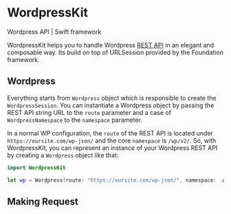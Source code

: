# WordpressKit
Wordpress API | Swift framework

WordpressKit helps you to handle Wordpress [REST API](https://developer.wordpress.org/rest-api/reference/) in an elegant and composable way. Its build on top of URLSession provided by the Foundation framework. 

## Wordpress ##

Everything starts from  `Wordpress` object which is responsible to create the `WordpressSession`. You can instantiate a Wordpress object by passing the REST API string URL to the `route` parameter and a case of `WordpressNamespace` to the `namespace` parameter.

In a normal WP configuration, the `route` of the REST API is located under `https://oursite.com/wp-json/` and the core `namespace` is `/wp/v2/`. So, with WordpressKit, you can represent an instance of your Wordpress REST API by creating a `Wordpress` object like that:

```swift
import WordpressKit

let wp = Wordpress(route: "https://oursite.com/wp-json/", namespace: .wp(v: .v2))
```

## Making Request ##
